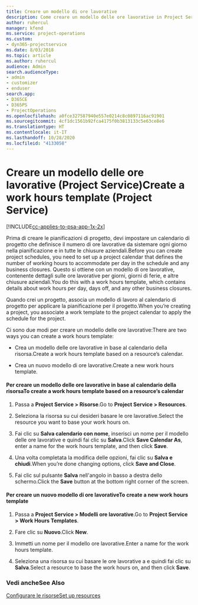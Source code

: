 ```yaml
---
title: Creare un modello di ore lavorative
description: Come creare un modello delle ore lavorative in Project Service
author: ruhercul
manager: kfend
ms.service: project-operations
ms.custom:
- dyn365-projectservice
ms.date: 8/03/2018
ms.topic: article
ms.author: ruhercul
audience: Admin
search.audienceType:
- admin
- customizer
- enduser
search.app:
- D365CE
- D365PS
- ProjectOperations
ms.openlocfilehash: a0fce327587940e557e0214c8c0897116ac91901
ms.sourcegitcommit: 4cf1dc1561b92fca4175f0b3813133c5e63ce8e6
ms.translationtype: HT
ms.contentlocale: it-IT
ms.lasthandoff: 10/28/2020
ms.locfileid: "4133058"
---
```

# <a name="create-a-work-hours-template-project-service"></a><span data-ttu-id="0c414-103">Creare un modello delle ore lavorative (Project Service)</span><span class="sxs-lookup"><span data-stu-id="0c414-103">Create a work hours template (Project Service)</span></span>

[!INCLUDE[cc-applies-to-psa-app-1x-2x](../includes/cc-applies-to-psa-app-1x-2x.md)]

<span data-ttu-id="0c414-104">Prima di creare le pianificazioni di progetto, devi impostare un calendario di progetto che definisce il numero di ore lavorative da sistemare ogni giorno nella pianificazione e in tutte le chiusure aziendali.</span><span class="sxs-lookup"><span data-stu-id="0c414-104">Before you can create project schedules, you need to set up a project calendar that defines the number of working hours to accommodate per day in the schedule and any business closures.</span></span> <span data-ttu-id="0c414-105">Questo si ottiene con un modello di ore lavorative, contenente dettagli sulle ore lavorative per giorni, giorni di ferie, e altre chiusure aziendali.</span><span class="sxs-lookup"><span data-stu-id="0c414-105">You do this with a work hours template, which contains details about work hours per day, days off, and any other business closures.</span></span>  
  
 <span data-ttu-id="0c414-106">Quando crei un progetto, associa un modello di lavoro al calendario di progetto per applicare la pianificazione per il progetto.</span><span class="sxs-lookup"><span data-stu-id="0c414-106">When you’re creating a project, you associate a work template to the project calendar to apply the schedule for the project.</span></span>  
  
 <span data-ttu-id="0c414-107">Ci sono due modi per creare un modello delle ore lavorative:</span><span class="sxs-lookup"><span data-stu-id="0c414-107">There are two ways you can create a work hours template:</span></span>  
  
-   <span data-ttu-id="0c414-108">Crea un modello delle ore lavorative in base al calendario della risorsa.</span><span class="sxs-lookup"><span data-stu-id="0c414-108">Create a work hours template based on a resource’s calendar.</span></span>  
  
-   <span data-ttu-id="0c414-109">Crea un nuovo modello di ore lavorative.</span><span class="sxs-lookup"><span data-stu-id="0c414-109">Create a new work hours template.</span></span>  
  
#### <a name="to-create-a-work-hours-template-based-on-a-resources-calendar"></a><span data-ttu-id="0c414-110">Per creare un modello delle ore lavorative in base al calendario della risorsa</span><span class="sxs-lookup"><span data-stu-id="0c414-110">To create a work hours template based on a resource’s calendar</span></span>  
  
1.  <span data-ttu-id="0c414-111">Passa a **Project Service > Risorse**.</span><span class="sxs-lookup"><span data-stu-id="0c414-111">Go to **Project Service > Resources**.</span></span>  
  
2.  <span data-ttu-id="0c414-112">Seleziona la risorsa su cui desideri basare le ore lavorative.</span><span class="sxs-lookup"><span data-stu-id="0c414-112">Select the resource you want to base your work hours on.</span></span>  
  
3.  <span data-ttu-id="0c414-113">Fai clic su **Salva calendario con nome**, inserisci un nome per il modello delle ore lavorative e quindi fai clic su **Salva**.</span><span class="sxs-lookup"><span data-stu-id="0c414-113">Click **Save Calendar As**, enter a name for the work hours template, and then click **Save**.</span></span>  
  
4.  <span data-ttu-id="0c414-114">Una volta completata la modifica delle opzioni, fai clic su **Salva e chiudi**.</span><span class="sxs-lookup"><span data-stu-id="0c414-114">When you’re done changing options, click **Save and Close**.</span></span>  
  
5.  <span data-ttu-id="0c414-115">Fai clic sul pulsante **Salva** nell'angolo in basso a destra dello schermo.</span><span class="sxs-lookup"><span data-stu-id="0c414-115">Click the **Save** button at the bottom right corner of the screen.</span></span>  
  
#### <a name="to-create-a-new-work-hours-template"></a><span data-ttu-id="0c414-116">Per creare un nuovo modello di ore lavorative</span><span class="sxs-lookup"><span data-stu-id="0c414-116">To create a new work hours template</span></span>  
  
1.  <span data-ttu-id="0c414-117">Passa a **Project Service > Modelli ore lavorative**.</span><span class="sxs-lookup"><span data-stu-id="0c414-117">Go to **Project Service > Work Hours Templates**.</span></span>  
  
2.  <span data-ttu-id="0c414-118">Fare clic su **Nuovo**.</span><span class="sxs-lookup"><span data-stu-id="0c414-118">Click **New**.</span></span>  
  
3.  <span data-ttu-id="0c414-119">Immetti un nome per il modello ore lavorative.</span><span class="sxs-lookup"><span data-stu-id="0c414-119">Enter a name for the work hours template.</span></span>  
  
4.  <span data-ttu-id="0c414-120">Seleziona una risorsa su cui basare le ore lavorative a e quindi fai clic su **Salva**.</span><span class="sxs-lookup"><span data-stu-id="0c414-120">Select a resource to base the work hours on, and then click **Save**.</span></span>  
  
### <a name="see-also"></a><span data-ttu-id="0c414-121">Vedi anche</span><span class="sxs-lookup"><span data-stu-id="0c414-121">See Also</span></span>  
 [<span data-ttu-id="0c414-122">Configurare le risorse</span><span class="sxs-lookup"><span data-stu-id="0c414-122">Set up resources</span></span>](../psa/set-up-resources.md)
